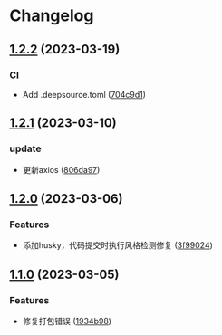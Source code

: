 # Changelog

## [1.2.2](https://github.com/School-of-Website-Engineering/Vue3-project-template/compare/v1.2.1...v1.2.2) (2023-03-19)


### CI

* Add .deepsource.toml ([704c9d1](https://github.com/School-of-Website-Engineering/Vue3-project-template/commit/704c9d1fee382cc71805450dceddd6b166555809))

## [1.2.1](https://github.com/School-of-Website-Engineering/Vue3-project-template/compare/v1.2.0...v1.2.1) (2023-03-10)


### update

* 更新axios ([806da97](https://github.com/School-of-Website-Engineering/Vue3-project-template/commit/806da979feecdc7aad71c14b03da1a4174dcfd32))

## [1.2.0](https://github.com/School-of-Website-Engineering/Vue3-project-template/compare/v1.1.0...v1.2.0) (2023-03-06)


### Features

* 添加husky，代码提交时执行风格检测修复 ([3f99024](https://github.com/School-of-Website-Engineering/Vue3-project-template/commit/3f99024e4e6100aeb28ec46f0b6fe2e62c628842))

## [1.1.0](https://github.com/School-of-Website-Engineering/Vue3-project-template/compare/v1.0.0...v1.1.0) (2023-03-05)


### Features

* 修复打包错误 ([1934b98](https://github.com/School-of-Website-Engineering/Vue3-project-template/commit/1934b9802dd49c84236c9d0f572bba6432607f25))
